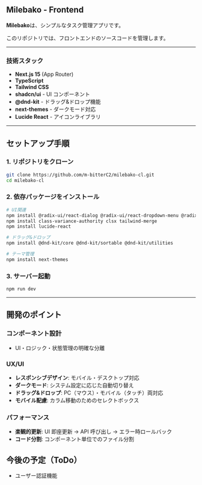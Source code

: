 ## Milebako - Frontend

**Milebako**は、シンプルなタスク管理アプリです。

このリポジトリでは、フロントエンドのソースコードを管理します。

---

### 技術スタック

- **Next.js 15** (App Router)
- **TypeScript**
- **Tailwind CSS**
- **shadcn/ui** - UI コンポーネント
- **@dnd-kit** - ドラッグ&ドロップ機能
- **next-themes** - ダークモード対応
- **Lucide React** - アイコンライブラリ

---

## セットアップ手順

### 1. リポジトリをクローン

```bash
git clone https://github.com/m-bitterC2/milebako-cl.git
cd milebako-cl
```

### 2. 依存パッケージをインストール

```bash
# UI関連
npm install @radix-ui/react-dialog @radix-ui/react-dropdown-menu @radix-ui/react-slot
npm install class-variance-authority clsx tailwind-merge
npm install lucide-react

# ドラッグ&ドロップ
npm install @dnd-kit/core @dnd-kit/sortable @dnd-kit/utilities

# テーマ管理
npm install next-themes
```

### 3. サーバー起動

```bash
npm run dev
```

---

## 開発のポイント

### コンポーネント設計

- UI・ロジック・状態管理の明確な分離

### UX/UI

- **レスポンシブデザイン**: モバイル・デスクトップ対応
- **ダークモード**: システム設定に応じた自動切り替え
- **ドラッグ&ドロップ**: PC（マウス）・モバイル（タッチ）両対応
- **モバイル配慮**: カラム移動のためのセレクトボックス

### パフォーマンス

- **楽観的更新**: UI 即座更新 → API 呼び出し → エラー時ロールバック
- **コード分割**: コンポーネント単位でのファイル分割

## 今後の予定（ToDo）

- ユーザー認証機能
